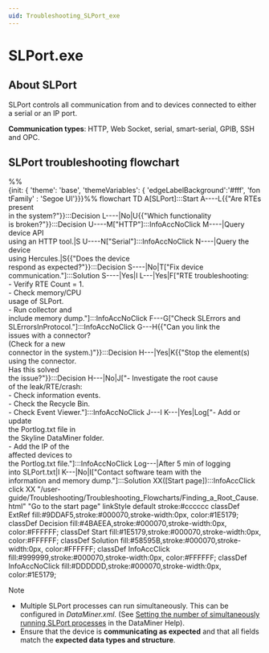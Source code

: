 ```yaml
---
uid: Troubleshooting_SLPort_exe
---
```


# SLPort.exe

## About SLPort

SLPort controls all communication from and to devices connected to either a serial or an IP port.

**Communication types**: HTTP, Web Socket, serial, smart-serial, GPIB, SSH and OPC.

## SLPort troubleshooting flowchart

<div class="mermaid">
%%{init: { 'theme': 'base', 'themeVariables': { 'edgeLabelBackground':'#fff', 'fontFamily' : 'Segoe UI'}}}%%
flowchart TD
A[SLPort]:::Start
A----L{{"Are RTEs present <br>in the system?"}}:::Decision
L----|No|U{{"Which functionality <br>is broken?"}}:::Decision
U----M["HTTP"]:::InfoAccNoClick
M----|Query device API <br>using an HTTP tool.|S
U----N["Serial"]:::InfoAccNoClick
N----|Query the device <br>using Hercules.|S{{"Does the device <br>respond as expected?"}}:::Decision
S----|No|T["Fix device <br>communication."]:::Solution
S----|Yes|I
L---|Yes|F["RTE troubleshooting:<br/>- Verify RTE Count = 1.<br/>- Check memory/CPU <br>usage of SLPort.<br/> - Run collector and <br>include memory dump."]:::InfoAccNoClick
F---G["Check SLErrors and <br>SLErrorsInProtocol."]:::InfoAccNoClick
G---H{{"Can you link the <br>issues with a connector?<br/>(Check for a new <br>connector in the system.)"}}:::Decision
H---|Yes|K{{"Stop the element(s) <br>using the connector.<br/>Has this solved <br>the issue?"}}:::Decision
H---|No|J["- Investigate the root cause <br>of the leak/RTE/crash:<br/>- Check information events.<br/>- Check the Recycle Bin.<br/>- Check Event Viewer."]:::InfoAccNoClick
J---I
K---|Yes|Log["- Add or update <br>the Portlog.txt file in  <br/>the Skyline DataMiner folder.<br/>- Add the IP of the <br>affected devices to <br/>the Portlog.txt file."]:::InfoAccNoClick
Log---|After 5 min of logging<br/> into SLPort.txt|I
K---|No|I["Contact software team with the <br/>information and memory dump."]:::Solution
XX([Start page]):::InfoAccClick
click XX "/user-guide/Troubleshooting/Troubleshooting_Flowcharts/Finding_a_Root_Cause.html" "Go to the start page"
linkStyle default stroke:#cccccc
classDef ExtRef fill:#9DDAF5,stroke:#000070,stroke-width:0px, color:#1E5179;
classDef Decision fill:#4BAEEA,stroke:#000070,stroke-width:0px, color:#FFFFFF;
classDef Start fill:#1E5179,stroke:#000070,stroke-width:0px, color:#FFFFFF;
classDef Solution fill:#58595B,stroke:#000070,stroke-width:0px, color:#FFFFFF;
classDef InfoAccClick fill:#999999,stroke:#000070,stroke-width:0px, color:#FFFFFF;
classDef InfoAccNoClick fill:#DDDDDD,stroke:#000070,stroke-width:0px, color:#1E5179;
</div>

> [!NOTE]
>
> - Multiple SLPort processes can run simultaneously. This can be configured in *DataMiner.xml*. (See [Setting the number of simultaneously running SLPort processes](xref:Configuration_of_DataMiner_processes#setting-the-number-of-simultaneously-running-slprotocol-processes) in the DataMiner Help).
> - Ensure that the device is **communicating as expected** and that all fields match the **expected data types and structure**.
